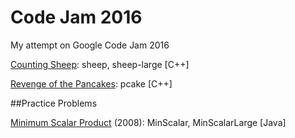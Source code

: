 # Code Jam 2016
My attempt on Google Code Jam 2016

[Counting Sheep](https://code.google.com/codejam/contest/6254486/dashboard): sheep, sheep-large [C++]

[Revenge of the Pancakes](https://code.google.com/codejam/contest/6254486/dashboard#s=p1): pcake [C++]

##Practice Problems

[Minimum Scalar Product](https://code.google.com/codejam/contest/32016/dashboard#s=p0) (2008): MinScalar, MinScalarLarge [Java]
